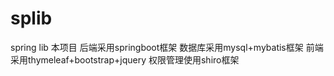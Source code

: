 # splib
spring lib
本项目
后端采用springboot框架
数据库采用mysql+mybatis框架
前端采用thymeleaf+bootstrap+jquery
权限管理使用shiro框架
